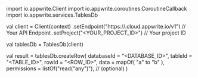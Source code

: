 import io.appwrite.Client
import io.appwrite.coroutines.CoroutineCallback
import io.appwrite.services.TablesDb

val client = Client(context)
    .setEndpoint("https://<REGION>.cloud.appwrite.io/v1") // Your API Endpoint
    .setProject("<YOUR_PROJECT_ID>") // Your project ID

val tablesDb = TablesDb(client)

val result = tablesDb.createRow(
    databaseId = "<DATABASE_ID>", 
    tableId = "<TABLE_ID>", 
    rowId = "<ROW_ID>", 
    data = mapOf( "a" to "b" ), 
    permissions = listOf("read("any")"), // (optional)
)